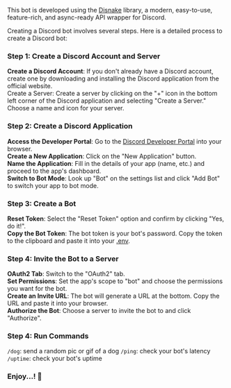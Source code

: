 This bot is developed using the [Disnake](https://guide.disnake.dev/) library, a modern, easy-to-use, feature-rich, and async-ready API wrapper for Discord.


Creating a Discord bot involves several steps. Here is a detailed process to create a Discord bot:

### Step 1: Create a Discord Account and Server
**Create a Discord Account**: If you don't already have a Discord account, create one by downloading and installing the Discord application from the official website.\
Create a Server: Create a server by clicking on the "+" icon in the bottom left corner of the Discord application and selecting "Create a Server." Choose a name and icon for your server.
### Step 2: Create a Discord Application
**Access the Developer Portal**: Go to the [Discord Developer Portal](https://discord.com/developers/applications) into your browser.\
**Create a New Application**: Click on the "New Application" button.\
**Name the Application**: Fill in the details of your app (name, etc.) and proceed to the app's dashboard.\
**Switch to Bot Mode**: Look up "Bot" on the settings list and click "Add Bot" to switch your app to bot mode.
### Step 3: Create a Bot
**Reset Token**: Select the "Reset Token" option and confirm by clicking "Yes, do it!".\
**Copy the Bot Token**: The bot token is your bot's password. Copy the token to the clipboard and paste it into your [.env](https://github.com/Sarkar069/Discord-Bot/blob/main/.env).
### Step 4: Invite the Bot to a Server
**OAuth2 Tab**: Switch to the "OAuth2" tab.\
**Set Permissions**: Set the app's scope to "bot" and choose the permissions you want for the bot.\
**Create an Invite URL**: The bot will generate a URL at the bottom. Copy the URL and paste it into your browser.\
**Authorize the Bot**: Choose a server to invite the bot to and click "Authorize".

### Step 4: Run Commands
`/dog`: send a random pic or gif of a dog
`/ping`: check your bot's latency
`/uptime`: check your bot's uptime


### Enjoy...! 🎉
